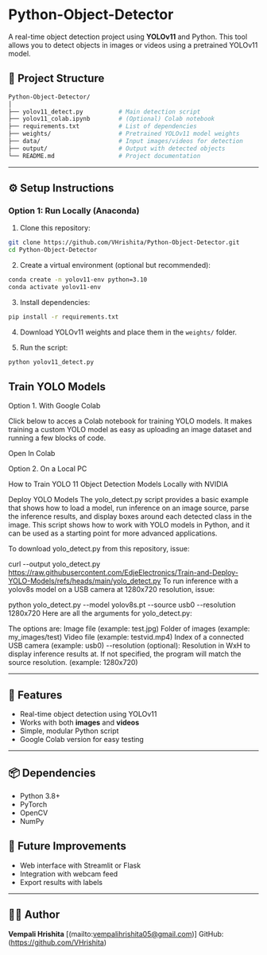 # Python-Object-Detector
A real-time object detection project using **YOLOv11** and Python. This tool allows you to detect objects in images or videos using a pretrained YOLOv11 model.


## 📁 Project Structure

```bash
Python-Object-Detector/
│
├── yolov11_detect.py          # Main detection script
├── yolov11_colab.ipynb        # (Optional) Colab notebook
├── requirements.txt           # List of dependencies
├── weights/                   # Pretrained YOLOv11 model weights
├── data/                      # Input images/videos for detection
├── output/                    # Output with detected objects
└── README.md                  # Project documentation
````

---

## ⚙️ Setup Instructions

### Option 1: Run Locally (Anaconda)

1. Clone this repository:

```bash
git clone https://github.com/VHrishita/Python-Object-Detector.git
cd Python-Object-Detector
```

2. Create a virtual environment (optional but recommended):

```bash
conda create -n yolov11-env python=3.10
conda activate yolov11-env
```

3. Install dependencies:

```bash
pip install -r requirements.txt
```

4. Download YOLOv11 weights and place them in the `weights/` folder.

5. Run the script:

```bash
python yolov11_detect.py
```
## Train YOLO Models
Option 1. With Google Colab

Click below to acces a Colab notebook for training YOLO models. It makes training a custom YOLO model as easy as uploading an image dataset and running a few blocks of code.

Open In Colab

Option 2. On a Local PC

How to Train YOLO 11 Object Detection Models Locally with NVIDIA

Deploy YOLO Models
The yolo_detect.py script provides a basic example that shows how to load a model, run inference on an image source, parse the inference results, and display boxes around each detected class in the image. This script shows how to work with YOLO models in Python, and it can be used as a starting point for more advanced applications.

To download yolo_detect.py from this repository, issue:

curl --output yolo_detect.py https://raw.githubusercontent.com/EdjeElectronics/Train-and-Deploy-YOLO-Models/refs/heads/main/yolo_detect.py
To run inference with a yolov8s model on a USB camera at 1280x720 resolution, issue:

python yolo_detect.py --model yolov8s.pt --source usb0 --resolution 1280x720
Here are all the arguments for yolo_detect.py:

 The options are:
Image file (example: test.jpg)
Folder of images (example: my_images/test)
Video file (example: testvid.mp4)
Index of a connected USB camera (example: usb0)
--resolution (optional): Resolution in WxH to display inference results at. If not specified, the program will match the source resolution. (example: 1280x720)

---

## 🧠 Features

* Real-time object detection using YOLOv11
* Works with both **images** and **videos**
* Simple, modular Python script
* Google Colab version for easy testing

---

## 📦 Dependencies

* Python 3.8+
* PyTorch
* OpenCV
* NumPy


## 🚀 Future Improvements

* Web interface with Streamlit or Flask
* Integration with webcam feed
* Export results with labels

---

## 🙋‍♂️ Author

**Vempali Hrishita**
\[(mailto:vempalihrishita05@gmail.com)]
GitHub:(https://github.com/VHrishita)

